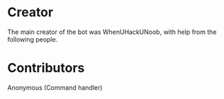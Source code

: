 # Creator
The main creator of the bot was WhenUHackUNoob, with help from the following people.

# Contributors
Anonymous (Command handler)